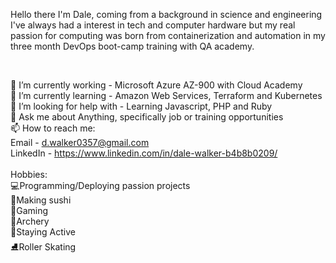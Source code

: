 Hello there I'm Dale, coming from a background in science and engineering I've always had a interest in tech and computer hardware but my real passion for computing was born from containerization and automation in my three month DevOps boot-camp training with QA academy.

<br>

🔭 I’m currently working - Microsoft Azure AZ-900 with Cloud Academy
<br>
🌱 I’m currently learning - Amazon Web Services, Terraform and Kubernetes
<br>
🤔 I’m looking for help with - Learning Javascript, PHP and Ruby
<br>
💬 Ask me about Anything, specifically job or training opportunities
<br>
📫 How to reach me:
<br>
Email - d.walker0357@gmail.com
<br>
LinkedIn - https://www.linkedin.com/in/dale-walker-b4b8b0209/
<br>
<br>
Hobbies: 
<br>
:computer:Programming/Deploying passion projects
<br>
:sushi:Making sushi 
<br>
:space_invader:Gaming
<br>
:bow_and_arrow:Archery
<br>
:running:Staying Active
<br>
:ice_skate:Roller Skating
